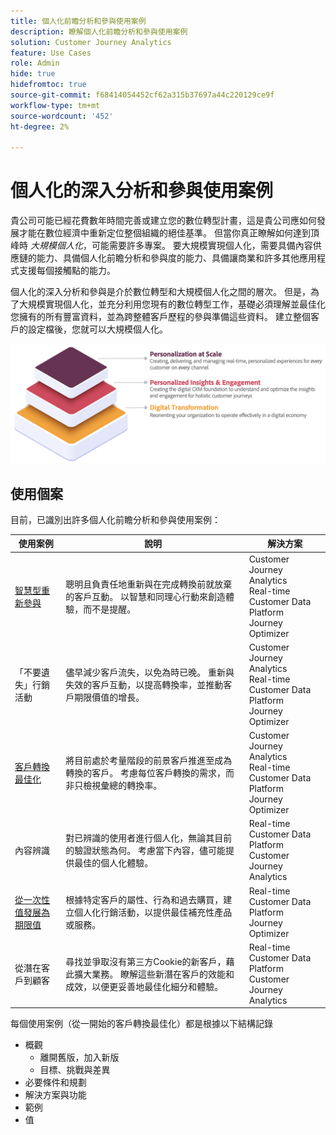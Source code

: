 ```yaml
---
title: 個人化前瞻分析和參與使用案例
description: 瞭解個人化前瞻分析和參與使用案例
solution: Customer Journey Analytics
feature: Use Cases
role: Admin
hide: true
hidefromtoc: true
source-git-commit: f68414054452cf62a315b37697a44c220129ce9f
workflow-type: tm+mt
source-wordcount: '452'
ht-degree: 2%

---
```



# 個人化的深入分析和參與使用案例

貴公司可能已經花費數年時間完善或建立您的數位轉型計畫，這是貴公司應如何發展才能在數位經濟中重新定位整個組織的絕佳基準。 但當你真正瞭解如何達到頂峰時 *大規模個人化*，可能需要許多專案。 要大規模實現個人化，需要具備內容供應鏈的能力、具備個人化前瞻分析和參與度的能力、具備讓商業和許多其他應用程式支援每個接觸點的能力。

個人化的深入分析和參與是介於數位轉型和大規模個人化之間的層次。 但是，為了大規模實現個人化，並充分利用您現有的數位轉型工作，基礎必須理解並最佳化您擁有的所有豐富資料，並為跨整體客戶歷程的參與準備這些資料。 建立整個客戶的設定檔後，您就可以大規模個人化。

![圓形圖](assets/pie.png)

## 使用個案

目前，已識別出許多個人化前瞻分析和參與使用案例：

| 使用案例 | 說明 | 解決方案 |
|---|---|---|
| [智慧型重新參與](https://experienceleague.adobe.com/en/docs/experience-platform/rtcdp/use-cases/personalization-insights-engagement/intelligent-re-engagement) | 聰明且負責任地重新與在完成轉換前就放棄的客戶互動。 以智慧和同理心行動來創造體驗，而不是提醒。 | Customer Journey Analytics<br/>Real-time Customer Data Platform<br/>Journey Optimizer |
| 「不要遺失」行銷活動 | 儘早減少客戶流失，以免為時已晚。 重新與失效的客戶互動，以提高轉換率，並推動客戶期限價值的增長。 | Customer Journey Analytics<br/>Real-time Customer Data Platform<br/>Journey Optimizer |
| [客戶轉換最佳化](customer-conversion-optimization.md) | 將目前處於考量階段的前景客戶推進至成為轉換的客戶。 考慮每位客戶轉換的需求，而非只檢視彙總的轉換率。 | Customer Journey Analytics<br/>Real-time Customer Data Platform<br/>Journey Optimizer |
| 內容辨識 | 對已辨識的使用者進行個人化，無論其目前的驗證狀態為何。 考慮當下內容，儘可能提供最佳的個人化體驗。 | Real-time Customer Data Platform<br/>Customer Journey Analytics |
| [從一次性值發展為期限值](https://experienceleague.adobe.com/en/docs/experience-platform/rtcdp/use-cases/personalization-insights-engagement/evolve-one-time-value-to-lifetime-value) | 根據特定客戶的屬性、行為和過去購買，建立個人化行銷活動，以提供最佳補充性產品或服務。 | Real-time Customer Data Platform<br/>Journey Optimizer |
| 從潛在客戶到顧客 | 尋找並爭取沒有第三方Cookie的新客戶，藉此擴大業務。 瞭解這些新潛在客戶的效能和成效，以便更妥善地最佳化細分和體驗。 | Real-time Customer Data Platform<br/>Customer Journey Analytics |

每個使用案例（從一開始的客戶轉換最佳化）都是根據以下結構記錄

- 概觀
   - 離開舊版，加入新版
   - 目標、挑戰與差異
- 必要條件和規劃
- 解決方案與功能
- 範例
- 值

